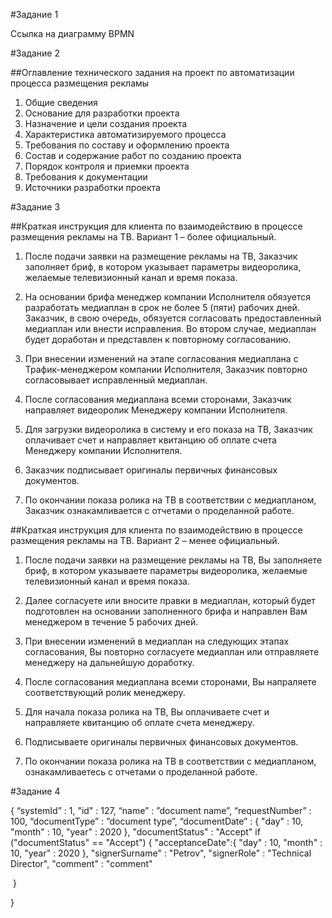 #Задание 1

Ссылка на диаграмму BPMN

#Задание 2

##Оглавление технического задания на проект по автоматизации процесса размещения рекламы

1. Общие сведения
2. Основание для разработки проекта
3. Назначение и цели создания проекта
4. Характеристика автоматизируемого процесса
5. Требования по составу и оформлению проекта
6. Состав и содержание работ по созданию проекта
7. Порядок контроля и приемки проекта
8. Требования к документации
9. Источники разработки проекта

#Задание 3

##Краткая инструкция для клиента по взаимодействию в процессе размещения рекламы на ТВ. Вариант 1 – более официальный.

1. После подачи заявки на размещение рекламы на ТВ, Заказчик заполняет бриф, в котором указывает параметры видеоролика, желаемые телевизионный канал и время показа.

2. На основании брифа менеджер компании Исполнителя обязуется разработать медиаплан в срок не более 5 (пяти) рабочих дней. Заказчик, в свою очередь, обязуется согласовать предоставленный медиаплан или внести исправления. Во втором случае, медиаплан будет доработан и представлен к повторному согласованию.

3. При внесении изменений на этапе согласования медиаплана с Трафик-менеджером компании Исполнителя, Заказчик повторно согласовывает исправленный медиаплан.
4. После согласования медиаплана всеми сторонами, Заказчик направляет видеоролик Менеджеру компании Исполнителя.
5. Для загрузки видеоролика в систему и его показа на ТВ, Заказчик оплачивает счет и направляет квитанцию об оплате счета Менеджеру компании Исполнителя.
6. Заказчик подписывает оригиналы первичных финансовых документов.
7. По окончании показа ролика на ТВ в соответствии с медиапланом, Заказчик ознакамливается с отчетами о проделанной работе.

##Краткая инструкция для клиента по взаимодействию в процессе размещения рекламы на ТВ. Вариант 2 – менее официальный.

1. После подачи заявки на размещение рекламы на ТВ, Вы заполняете бриф, в котором указываете параметры видеоролика, желаемые телевизионный канал и время показа.

2. Далее согласуете или вносите правки в медиаплан, который будет подготовлен на основании заполненного брифа и направлен Вам менеджером в течение 5 рабочих дней.

3. При внесении изменений в медиаплан на следующих этапах согласования, Вы повторно согласуете медиаплан или отправляете менеджеру на дальнейшую доработку.
4. После согласования медиаплана всеми сторонами, Вы напраляете соответствующий ролик менеджеру.
5. Для начала показа ролика на ТВ, Вы оплачиваете счет и направляете квитанцию об оплате счета менеджеру.
6. Подписываете оригиналы первичных финансовых документов.
7. По окончании показа ролика на ТВ в соответствии с медиапланом, ознакамливаетесь с отчетами о проделанной работе.



#Задание 4

{
	“systemId” : 1,
	"id" : 127,
	“name” : ”document name”,
	“requestNumber” : 100,
	“documentType” : ”document type”,
	“documentDate” : {
		"day" : 10,
		"month" : 10,
		"year" : 2020
		},
	"documentStatus" : "Accept"
	if ("documentStatus" == "Accept")	{
		"acceptanceDate":{
			"day" : 10,
			"month" : 10,
			"year" : 2020
			},
		"signerSurname" : "Petrov",
		"signerRole" : "Technical Director",
		"comment" : "comment"

​	}

}